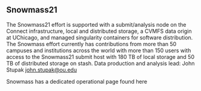 ## Snowmass21

The Snowmass21 effort is supported with a submit/analysis node on the Connect infrastructure, local and distributed storage, a CVMFS data origin at UChicago, and managed singularity containers for software distribution. The Snowmass effort currently has contributions from more than 50 campuses and institutions across the world with more than 150 users with access to the Snowmass21 submit host with 180 TB of local storage and 50 TB of distributed storage on stash.
Data production and analysis lead: John Stupak john.stupak@ou.edu 

Snowmass has a dedicated operational page found here
